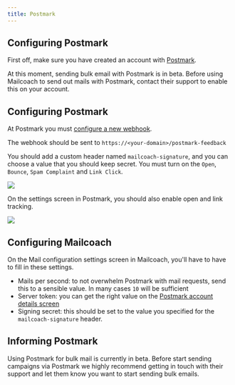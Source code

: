 ```yaml
---
title: Postmark
---
```


## Configuring Postmark

First off, make sure you have created an account with [Postmark](https://postmarkapp.com). 

At this moment, sending bulk email with Postmark is in beta. Before using Mailcoach to send out mails with Postmark, contact their support to enable this on your account.

## Configuring Postmark

At Postmark you must [configure a new webhook](https://postmarkapp.com/support/article/1067-how-do-i-enable-delivery-webhooks).

The webhook should be sent to `https://<your-domain>/postmark-feedback`

You should add a custom header named `mailcoach-signature`, and you can choose a value that you should keep secret. You must turn on the `Open`, `Bounce`, `Spam Complaint` and `Link Click`.

![](https://mailcoach.app/images/docs/package/postmark/postmark-webhooks.png)

On the settings screen in Postmark, you should also enable open and link tracking.

![](https://mailcoach.app/images/docs/package/postmark/postmark-tracking.png)

## Configuring Mailcoach

On the Mail configuration settings screen in Mailcoach, you'll have to have to fill in these settings.

- Mails per second: to not overwhelm Postmark with mail requests, send this to a sensible value. In many cases `10` will be sufficient
- Server token: you can get the right value on the [Postmark account details screen](https://account.postmarkapp.com/account/edit)
- Signing secret: this should be set to the value you specified for the `mailcoach-signature` header.

## Informing Postmark 

Using Postmark for bulk mail is currently in beta. Before start sending campaigns via Postmark we highly recommend getting in touch with their support and let them know you want to start sending bulk emails.

